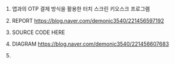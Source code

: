 
1. 앱과의 OTP 결제 방식을 활용한 터치 스크린 키오스크 프로그램 

1. REPORT
https://blog.naver.com/demonic3540/221456597192

2. SOURCE CODE
HERE

3. DIAGRAM
https://blog.naver.com/demonic3540/221456607683

4. 



